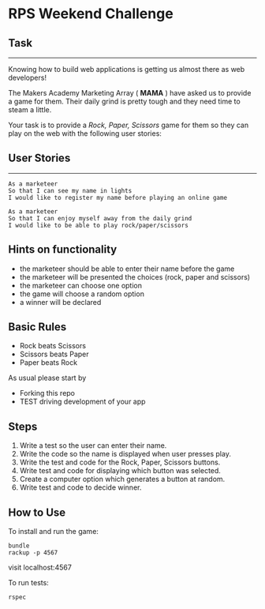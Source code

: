 # RPS Weekend Challenge

## Task
----

Knowing how to build web applications is getting us almost there as web developers!

The Makers Academy Marketing Array ( **MAMA** ) have asked us to provide a game for them. Their daily grind is pretty tough and they need time to steam a little.

Your task is to provide a _Rock, Paper, Scissors_ game for them so they can play on the web with the following user stories:

## User Stories
----
```
As a marketeer
So that I can see my name in lights
I would like to register my name before playing an online game
```
```
As a marketeer
So that I can enjoy myself away from the daily grind
I would like to be able to play rock/paper/scissors
```


## Hints on functionality

- the marketeer should be able to enter their name before the game
- the marketeer will be presented the choices (rock, paper and scissors)
- the marketeer can choose one option
- the game will choose a random option
- a winner will be declared

## Basic Rules

- Rock beats Scissors
- Scissors beats Paper
- Paper beats Rock


As usual please start by

* Forking this repo
* TEST driving development of your app

## Steps

1. Write a test so the user can enter their name.
2. Write the code so the name is displayed when user presses play.
3. Write the test and code for the Rock, Paper, Scissors buttons.
4. Write test and code for displaying which button was selected.
5. Create a computer option which generates a button at random.
6. Write test and code to decide winner.

## How to Use

To install and run the game:
```
bundle
rackup -p 4567
```
visit localhost:4567

To run tests:
```
rspec
```
